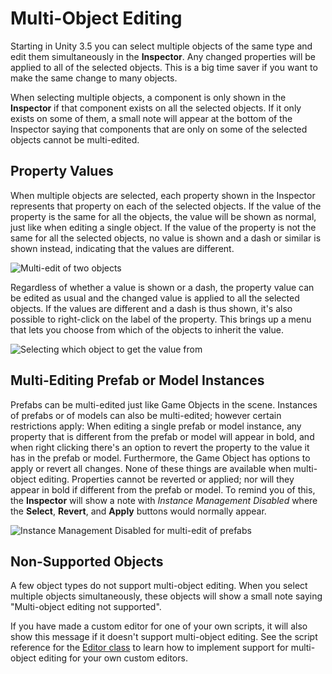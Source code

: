 Multi-Object Editing
====================


Starting in Unity 3.5 you can select multiple objects of the same type and edit them simultaneously in the __Inspector__. Any changed properties will be applied to all of the selected objects. This is a big time saver if you want to make the same change to many objects.

When selecting multiple objects, a component is only shown in the __Inspector__ if that component exists on all the selected objects. If it only exists on some of them, a small note will appear at the bottom of the Inspector saying that components that are only on some of the selected objects cannot be multi-edited.

Property Values
---------------



When multiple objects are selected, each property shown in the Inspector represents that property on each of the selected objects. If the value of the property is the same for all the objects, the value will be shown as normal, just like when editing a single object. If the value of the property is not the same for all the selected objects, no value is shown and a dash or similar is shown instead, indicating that the values are different.


![Multi-edit of two objects](../uploads/Main/MultiEditElectricBothWithLines.png) 

Regardless of whether a value is shown or a dash, the property value can be edited as usual and the changed value is applied to all the selected objects. If the values are different and a dash is thus shown, it's also possible to right-click on the label of the property. This brings up a menu that lets you choose from which of the objects to inherit the value. 


![Selecting which object to get the value from](../uploads/Main/MultiEditPullDown.png) 

Multi-Editing Prefab or Model Instances
---------------------------------------


Prefabs can be multi-edited just like Game Objects in the scene. Instances of prefabs or of models can also be multi-edited; however certain restrictions apply: When editing a single prefab or model instance, any property that is different from the prefab or model will appear in bold, and when right clicking there's an option to revert the property to the value it has in the prefab or model. Furthermore, the Game Object has options to apply or revert all changes. None of these things are available when multi-object editing. Properties cannot be reverted or applied; nor will they appear in bold if different from the prefab or model. To remind you of this, the __Inspector__ will show a note with _Instance Management Disabled_ where the __Select__, __Revert__, and __Apply__ buttons would normally appear.


![Instance Management Disabled for multi-edit of prefabs](../uploads/Main/MultiEditInstanceManagementDisabled.png) 

Non-Supported Objects
---------------------


A few object types do not support multi-object editing. When you select multiple objects simultaneously, these objects will show a small note saying "Multi-object editing not supported".

If you have made a custom editor for one of your own scripts, it will also show this message if it doesn't support multi-object editing. See the script reference for the [Editor class](ScriptRef:Editor.html) to learn how to implement support for multi-object editing for your own custom editors.
